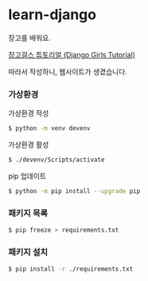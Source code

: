 # learn-django

장고를 배워요.

[장고걸스 튜토리얼 (Django Girls Tutorial)](https://tutorial.djangogirls.org/ko/)

따라서 작성하니, 웹사이트가 생겼습니다.

### 가상환경

가상환경 작성

```bash
$ python -m venv devenv
```

가상환경 활성

```bash
$ ./devenv/Scripts/activate
```

pip 업데이트

```bash
$ python -m pip install --upgrade pip
```

### 패키지 목록

```bash
$ pip freeze > requirements.txt
```

### 패키지 설치

```bash
$ pip install -r ./requirements.txt
```
